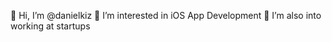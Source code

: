 👋 Hi, I’m @danielkiz⁣
👀 I’m interested in iOS App Development⁣
🌱 I’m also into working at startups⁣
